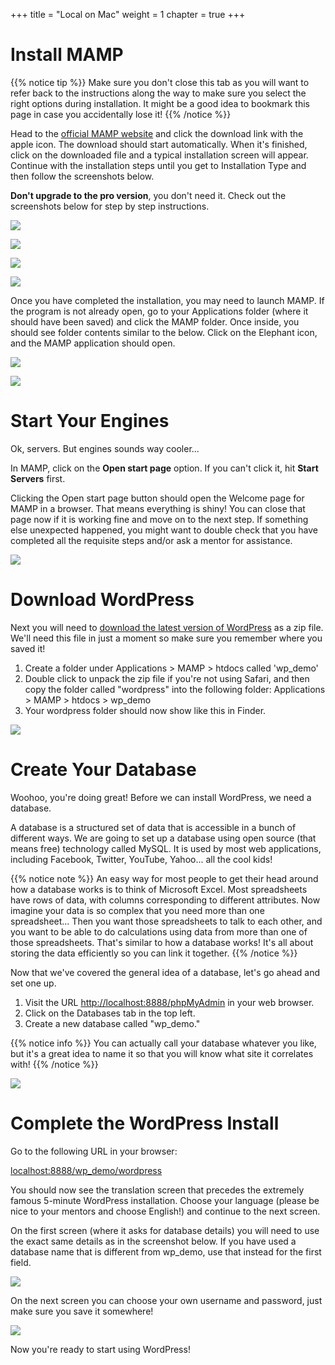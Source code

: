+++
title = "Local on Mac"
weight = 1
chapter = true
+++

# Install MAMP

{{% notice tip %}}
Make sure you don't close this tab as you will want to refer back to the instructions along the way to make sure you select the right options during installation. It might be a good idea to bookmark this page in case you accidentally lose it!
{{% /notice %}}

Head to the [official MAMP website](https://www.mamp.info/en/downloads/) and click the download link with the apple icon. The download should start automatically. When it's finished, click on the downloaded file and a typical installation screen will appear. Continue with the installation steps until you get to Installation Type and then follow the screenshots below.

**Don't upgrade to the pro version**, you don't need it. Check out the screenshots below for step by step instructions.

![](images/mamp_download.png)

![](images/mamp_install.png)

![](images/mamp_install_customise.png)

![](images/mamp_install_nopro.png)

Once you have completed the installation, you may need to launch MAMP. If the program is not already open, go to your Applications folder (where it should have been saved) and click the MAMP folder. Once inside, you should see folder contents similar to the below. Click on the Elephant icon, and the MAMP application should open.

![](images/applications_folder.png)

![](images/mamp_folder.png)

# Start Your Engines

Ok, servers. But engines sounds way cooler...

In MAMP, click on the **Open start page** option. If you can't click it, hit **Start Servers** first.

Clicking the Open start page button should open the Welcome page for MAMP in a browser. That means everything is shiny! You can close that page now if it is working fine and move on to the next step. If something else unexpected happened, you might want to double check that you have completed all the requisite steps and/or ask a mentor for assistance.

![](images/start_servers.png)

# Download WordPress

Next you will need to [download the latest version of WordPress](https://wordpress.org/download/#download-install) as a zip file. We'll need this file in just a moment so make sure you remember where you saved it!

1. Create a folder under Applications > MAMP > htdocs called 'wp_demo'
2. Double click to unpack the zip file if you're not using Safari, and then copy the folder called "wordpress" into the following folder:
Applications > MAMP > htdocs > wp_demo
3. Your wordpress folder should now show like this in Finder.

![](images/wp_demo_folder.png)

# Create Your Database

Woohoo, you're doing great! Before we can install WordPress, we need a database.

A database is a structured set of data that is accessible in a bunch of different ways. We are going to set up a database using open source (that means free) technology called MySQL. It is used by most web applications, including Facebook, Twitter, YouTube, Yahoo... all the cool kids! 

{{% notice note %}}
An easy way for most people to get their head around how a database works is to think of Microsoft Excel. Most spreadsheets have rows of data, with columns corresponding to different attributes. Now imagine your data is so complex that you need more than one spreadsheet... Then you want those spreadsheets to talk to each other, and you want to be able to do calculations using data from more than one of those spreadsheets. That's similar to how a database works! It's all about storing the data efficiently so you can link it together.
{{% /notice %}}

Now that we've covered the general idea of a database, let's go ahead and set one up. 

1. Visit the URL [http://localhost:8888/phpMyAdmin](http://localhost:8888/phpMyAdmin) in your web browser.
2. Click on the Databases tab in the top left. 
3. Create a new database called "wp_demo."

{{% notice info %}}
You can actually call your database whatever you like, but it's a great idea to name it so that you will know what site it correlates with!
{{% /notice %}}

![](images/phpmyadmin.png)

# Complete the WordPress Install

Go to the following URL in your browser:

[localhost:8888/wp_demo/wordpress](http://localhost:8888/wp_demo/wordpress)

You should now see the translation screen that precedes the extremely famous 5-minute WordPress installation. Choose your language (please be nice to your mentors and choose English!) and continue to the next screen.

On the first screen (where it asks for database details) you will need to use the exact same details as in the screenshot below. If you have used a database name that is different from wp_demo, use that instead for the first field.

![](images/page_1_wp_install.png)

On the next screen you can choose your own username and password, just make sure you save it somewhere!

![](images/page_2_wp_install.png)

Now you're ready to start using WordPress!